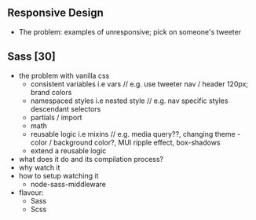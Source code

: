 ## Responsive Design

- The problem: examples of unresponsive; pick on someone's tweeter

## Sass [30]

- the problem with vanilla css
  + consistent variables i.e vars // e.g. use tweeter nav / header 120px; brand colors
  + namespaced styles i.e nested style // e.g. nav specific styles descendant selectors
  + partials / import
  + math
  + reusable logic i.e mixins // e.g. media query??, changing theme - color / background color?, MUI ripple effect, box-shadows
  + extend a reusable logic
- what does it do and its compilation process?
- why watch it
- how to setup watching it
  + node-sass-middleware
- flavour:
  + Sass
  + Scss